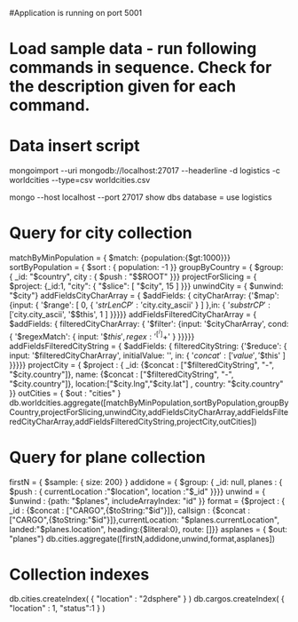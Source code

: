 
#Application is running on port 5001

# Load sample data - run following commands in sequence. Check for the description given for each command.
# Data insert script

mongoimport --uri mongodb://localhost:27017 --headerline -d logistics -c worldcities --type=csv worldcities.csv

mongo --host localhost --port 27017
show dbs
database = use logistics


# Query for city collection

matchByMinPopulation = { $match: {population:{$gt:1000}}}
sortByPopulation = { $sort : { population: -1 }}
groupByCountry = { $group: { _id: "$country", city : { $push : "$$ROOT" }}}
projectForSlicing = { $project: {_id:1, "city": { "$slice": [ "$city", 15 ] }}}
unwindCity = { $unwind: "$city"}
addFieldsCityCharArray = { $addFields: { cityCharArray: {'$map': {input: { '$range': [ 0, { '$strLenCP': '$city.city_ascii' } ] },in: { '$substrCP': [ '$city.city_ascii', '$$this', 1 ] }}}}}
addFieldsFilteredCityCharArray = { $addFields: { filteredCityCharArray: { '$filter': {input: '$cityCharArray', cond: { '$regexMatch': { input: '$$this', regex: '^[^/]+$' } }}}}}
addFieldsFilteredCityString = { $addFields: { filteredCityString: {'$reduce': { input: '$filteredCityCharArray', initialValue: '', in: { '$concat': [ '$$value', '$$this' ] }}}}}
projectCity = { $project : { _id: {$concat : ["$filteredCityString", "-", "$city.country"]}, name: {$concat : ["$filteredCityString", "-", "$city.country"]}, location:["$city.lng","$city.lat"] , country: "$city.country" }}
outCities = { $out : "cities" }
db.worldcities.aggregate([matchByMinPopulation,sortByPopulation,groupByCountry,projectForSlicing,unwindCity,addFieldsCityCharArray,addFieldsFilteredCityCharArray,addFieldsFilteredCityString,projectCity,outCities])


# Query for plane collection

firstN = { $sample: { size: 200} }
addidone = { $group: { _id: null, planes : { $push : { currentLocation :"$location", location :"$_id" }}}}
unwind = { $unwind : {path: "$planes", includeArrayIndex: "id" }}
format = {$project : { _id : {$concat : ["CARGO",{$toString:"$id"}]}, callsign : {$concat : ["CARGO",{$toString:"$id"}]},currentLocation: "$planes.currentLocation", landed:"$planes.location", heading:{$literal:0}, route: []}}
asplanes = { $out: "planes"}
db.cities.aggregate([firstN,addidone,unwind,format,asplanes])


# Collection indexes

db.cities.createIndex( { "location" : "2dsphere" } )
db.cargos.createIndex( { "location" : 1, "status":1 } )

